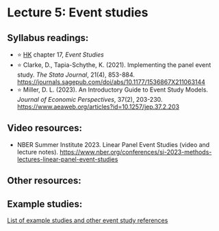 # Lecture 5: Event studies

## Syllabus readings:

* :star: [HK](https://theeffectbook.net/) chapter 17, *Event Studies*
* :star: Clarke, D., Tapia-Schythe, K. (2021). Implementing the panel event study. *The Stata Journal*, 21(4), 853-884. https://journals.sagepub.com/doi/abs/10.1177/1536867X211063144
* :star: Miller, D. L. (2023). An Introductory Guide to Event Study Models. *Journal of Economic Perspectives*, 37(2), 203-230. https://www.aeaweb.org/articles?id=10.1257/jep.37.2.203

## Video resources:

* NBER Summer Institute 2023. Linear Panel Event Studies (video and lecture notes). https://www.nber.org/conferences/si-2023-methods-lectures-linear-panel-event-studies

## Other resources:


## Example studies:

[List of example studies and other event study references]()
